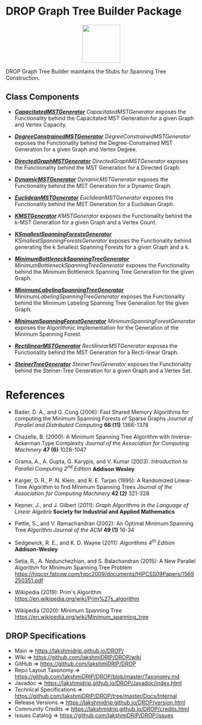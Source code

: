 # DROP Graph Tree Builder Package

<p align="center"><img src="https://github.com/lakshmiDRIP/DROP/blob/master/DRIP_Logo.gif?raw=true" width="100"></p>

DROP Graph Tree Builder maintains the Stubs for Spanning Tree Construction.


## Class Components

 * [***CapacitatedMSTGenerator***](https://github.com/lakshmiDRIP/DROP/tree/master/src/main/java/org/drip/graph/treebuilder/CapacitatedMSTGenerator.java)
 <i>CapacitatedMSTGenerator</i> exposes the Functionality behind the Capacitated MST Generation for a given	Graph and Vertex Capacity.

 * [***DegreeConstrainedMSTGenerator***](https://github.com/lakshmiDRIP/DROP/tree/master/src/main/java/org/drip/graph/treebuilder/DegreeConstrainedMSTGenerator.java)
 <i>DegreeConstrainedMSTGenerator</i> exposes the Functionality behind the Degree-Constrained MST Generation for a given Graph and Vertex Degree.

 * [***DirectedGraphMSTGenerator***](https://github.com/lakshmiDRIP/DROP/tree/master/src/main/java/org/drip/graph/treebuilder/DirectedGraphMSTGenerator.java)
 <i>DirectedGraphMSTGenerator</i> exposes the Functionality behind the MST Generation for a Directed Graph.

 * [***DynamicMSTGenerator***](https://github.com/lakshmiDRIP/DROP/tree/master/src/main/java/org/drip/graph/treebuilder/DynamicMSTGenerator.java)
 <i>DynamicMSTGenerator</i> exposes the Functionality behind the MST Generation for a Dynamic Graph.

 * [***EuclideanMSTGenerator***](https://github.com/lakshmiDRIP/DROP/tree/master/src/main/java/org/drip/graph/treebuilder/EuclideanMSTGenerator.java)
 <i>EuclideanMSTGenerator</i> exposes the Functionality behind the MST Generation for a Euclidean Graph.

 * [***KMSTGenerator***](https://github.com/lakshmiDRIP/DROP/tree/master/src/main/java/org/drip/graph/treebuilder/KMSTGenerator.java)
 <i>KMSTGenerator</i> exposes the Functionality behind the k-MST Generation for a given Graph and a Vertex Count.

 * [***KSmallestSpanningForestsGenerator***](https://github.com/lakshmiDRIP/DROP/tree/master/src/main/java/org/drip/graph/treebuilder/KSmallestSpanningForestsGenerator.java)
 <i>KSmallestSpanningForestsGenerator</i> exposes the Functionality behind generating the k Smallest Spanning Forests for a given Graph and a k.

 * [***MinimumBottleneckSpanningTreeGenerator***](https://github.com/lakshmiDRIP/DROP/tree/master/src/main/java/org/drip/graph/treebuilder/MinimumBottleneckSpanningTreeGenerator.java)
 <i>MinimumBottleneckSpanningTreeGenerator</i> exposes the Functionality behind the Minimum Bottleneck Spanning Tree Generation for the given Graph.

 * [***MinimumLabelingSpanningTreeGenerator***](https://github.com/lakshmiDRIP/DROP/tree/master/src/main/java/org/drip/graph/treebuilder/MinimumLabelingSpanningTreeGenerator.java)
 <i>MinimumLabelingSpanningTreeGenerator</i> exposes the Functionality behind the Minimum Labeling Spanning Tree Generation for the given Graph.

 * [***MinimumSpanningForestGenerator***](https://github.com/lakshmiDRIP/DROP/tree/master/src/main/java/org/drip/graph/treebuilder/MinimumSpanningForestGenerator.java)
 <i>MinimumSpanningForestGenerator</i> exposes the Algorithmic Implementation for the Generation of the Minimum Spanning Forest.

 * [***RectilinearMSTGenerator***](https://github.com/lakshmiDRIP/DROP/tree/master/src/main/java/org/drip/graph/treebuilder/RectilinearMSTGenerator.java)
 <i>RectilinearMSTGenerator</i> exposes the Functionality behind the MST Generation for a Recti-linear Graph.

 * [***SteinerTreeGenerator***](https://github.com/lakshmiDRIP/DROP/tree/master/src/main/java/org/drip/graph/treebuilder/SteinerTreeGenerator.java)
 <i>SteinerTreeGenerator</i> exposes the Functionality behind the Steiner-Tree Generation for a given Graph and a Vertex Set.


# References

 * Bader, D. A., and G. Cong (2006): Fast Shared Memory Algorithms for computing the Minimum Spanning Forests of Sparse Graphs <i>Journal of Parallel and Distributed Computing</i> <b>66 (11)</b> 1366-1378

 * Chazelle, B. (2000): A Minimum Spanning Tree Algorithm with Inverse-Ackerman Type Complexity <i> Journal of the Association for Computing Machinery</i> <b>47 (6)</b> 1028-1047

 * Grama, A., A. Gupta, G. Karypis, and V. Kumar (2003): <i>Introduction to Parallel Computing 2<sup>nd</sup> Edition</i> <b>Addison Wesley</b>

 * Karger, D. R., P. N. Klein, and R. E. Tarjan (1995): A Randomized Linear-Time Algorithm to find Minimum Spanning Trees <i> Journal of the Association for Computing Machinery</i> <b>42 (2)</b> 321-328

 * Kepner, J., and J. Gilbert (2011): <i>Graph Algorithms in the Language of Linear Algebra</i> <b>Society for Industrial and Applied Mathematics</b>

 * Pettie, S., and V. Ramachandran (2002): An Optimal Minimum Spanning Tree <i>Algorithm Journal of the ACM</i> <b>49 (1)</b> 16-34

 * Sedgewick, R. E., and K. D. Wayne (2011): <i>Algorithms 4<sup>th</sup> Edition</i> <b>Addison-Wesley</b>

 * Setia, R., A. Nedunchezhian, and S. Balachandran (2015): A New Parallel Algorithm for Minimum Spanning Tree Problem https://hipcor.fatcow.com/hipc2009/documents/HIPCSS09Papers/1569250351.pdf

 * Wikipedia (2019): Prim's Algorithm https://en.wikipedia.org/wiki/Prim%27s_algorithm

 * Wikipedia (2020): Minimum Spanning Tree https://en.wikipedia.org/wiki/Minimum_spanning_tree


## DROP Specifications

 * Main                     => https://lakshmidrip.github.io/DROP/
 * Wiki                     => https://github.com/lakshmiDRIP/DROP/wiki
 * GitHub                   => https://github.com/lakshmiDRIP/DROP
 * Repo Layout Taxonomy     => https://github.com/lakshmiDRIP/DROP/blob/master/Taxonomy.md
 * Javadoc                  => https://lakshmidrip.github.io/DROP/Javadoc/index.html
 * Technical Specifications => https://github.com/lakshmiDRIP/DROP/tree/master/Docs/Internal
 * Release Versions         => https://lakshmidrip.github.io/DROP/version.html
 * Community Credits        => https://lakshmidrip.github.io/DROP/credits.html
 * Issues Catalog           => https://github.com/lakshmiDRIP/DROP/issues
